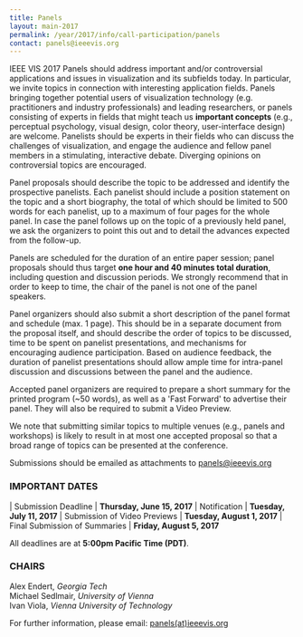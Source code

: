```yaml
---
title: Panels
layout: main-2017
permalink: /year/2017/info/call-participation/panels
contact: panels@ieeevis.org
---
```


IEEE VIS 2017 Panels should address important and/or controversial applications and issues in visualization and its subfields  today. In particular, we invite topics in connection with interesting application fields. Panels bringing together potential users of visualization technology (e.g. practitioners and industry professionals) and leading researchers, or panels consisting of experts in fields that might teach us **important concepts** (e.g., perceptual psychology, visual design, color theory, user-interface design) are welcome. Panelists should be experts in their fields who can discuss the challenges of visualization, and engage the audience and fellow panel members in a stimulating, interactive debate. Diverging opinions on controversial topics are encouraged.

Panel proposals should describe the topic to be addressed and identify the prospective panelists. Each panelist should include a position statement on the topic and a short biography, the total of which should be limited to 500 words for each panelist, up to a maximum of four pages for the whole panel. In case the panel follows up on the topic of a previously held panel, we ask the organizers to point this out and to detail the advances expected from the follow-up. 

Panels are scheduled for the duration of an entire paper session; panel proposals should thus target **one hour and 40 minutes total duration**, including question and discussion periods. We strongly recommend that in order to keep to time, the chair of the panel is not one of the panel speakers.

Panel organizers should also submit a short description of the panel format and schedule (max. 1 page). This should be in a separate document from the proposal itself, and should describe the order of topics to be discussed, time to be spent on panelist presentations, and mechanisms for encouraging audience participation. Based on audience feedback, the duration of panelist presentations should allow ample time for intra-panel discussion and discussions between the panel and the audience.

Accepted panel organizers are required to prepare a short summary for the printed program (~50 words), as well as a 'Fast Forward' to advertise their panel. They will also be required to submit a Video Preview.

We note that submitting similar topics to multiple venues (e.g., panels and workshops) is likely to result in at most one accepted proposal so that a broad range of topics can be presented at the conference.

Submissions should be emailed as attachments to [panels@ieeevis.org](mailto:panels@ieeevis.org)

### IMPORTANT DATES

| Submission Deadline	| **Thursday, June 15, 2017**
| Notification	| **Tuesday, July 11, 2017**
| Submission of Video Previews	| **Tuesday, August 1, 2017**
| Final Submission of Summaries	| **Friday, August 5, 2017**

All deadlines are at **5:00pm Pacific Time (PDT)**.

### CHAIRS

Alex Endert, *Georgia Tech*  
Michael Sedlmair, *University of Vienna*  
Ivan Viola, *Vienna University of Technology*

For further information, please email: [panels(at)ieeevis.org](mailto:panels@ieeevis.org)
